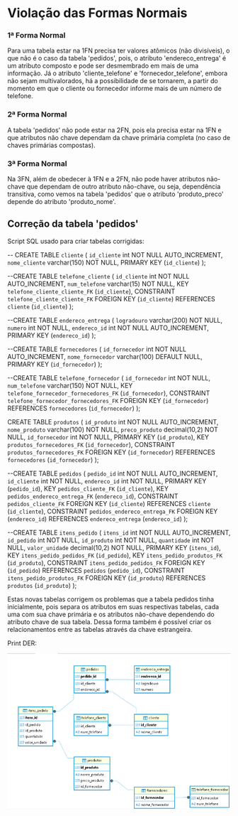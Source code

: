 # __Violação das Formas Normais__

### __1ª Forma Normal__

Para uma tabela estar na 1FN precisa ter valores atômicos (não divisíveis), o que não é o caso da tabela 'pedidos', pois, o atributo 'endereco_entrega' é um atributo composto
e pode ser desmembrado em mais de uma informação. Já o atributo 'cliente_telefone' e 'fornecedor_telefone', embora não sejam multivalorados, há a possibilidade de se tornarem, a partir do momento em que o cliente ou fornecedor informe mais de um número de telefone.

### __2ª Forma Normal__

A tabela 'pedidos' não pode estar na 2FN, pois ela precisa estar na 1FN e que atributos não chave dependam da chave primária completa (no caso de chaves primárias compostas).

### __3ª Forma Normal__

Na 3FN, além de obedecer à 1FN e a 2FN, não pode haver atributos não-chave que dependam de outro atributo não-chave, ou seja, dependência transitiva, como vemos na tabela 'pedidos' que o atributo 'produto_preco' depende do atributo 'produto_nome'.


## __Correção da tabela 'pedidos'__

Script SQL usado para criar tabelas corrigidas:

-- CREATE TABLE `cliente` (
`id_cliente` int NOT NULL AUTO_INCREMENT,
`nome_cliente` varchar(150) NOT NULL,
PRIMARY KEY (`id_cliente`)
);

--CREATE TABLE `telefone_cliente` (
`id_cliente` int NOT NULL AUTO_INCREMENT,
`num_telefone` varchar(15) NOT NULL,
KEY `telefone_cliente_cliente_FK` (`id_cliente`),
CONSTRAINT `telefone_cliente_cliente_FK` FOREIGN KEY (`id_cliente`) REFERENCES `cliente` (`id_cliente`)
);

--CREATE TABLE `endereco_entrega` (
`logradouro` varchar(200) NOT NULL,
`numero` int NOT NULL,
`endereco_id` int NOT NULL AUTO_INCREMENT,
PRIMARY KEY (`endereco_id`)
);

--CREATE TABLE `fornecedores` (
`id_fornecedor` int NOT NULL AUTO_INCREMENT,
`nome_fornecedor` varchar(100) DEFAULT NULL,
PRIMARY KEY (`id_fornecedor`)
);

--CREATE TABLE `telefone_fornecedor` (
`id_fornecedor` int NOT NULL,
`num_telefone` varchar(150) NOT NULL,
KEY `telefone_fornecedor_fornecedores_FK` (`id_fornecedor`),
CONSTRAINT `telefone_fornecedor_fornecedores_FK` FOREIGN KEY (`id_fornecedor`) REFERENCES `fornecedores` (`id_fornecedor`)
);

CREATE TABLE `produtos` (
`id_produto` int NOT NULL AUTO_INCREMENT,
`nome_produto` varchar(100) NOT NULL,
`preco_produto` decimal(10,2) NOT NULL,
`id_fornecedor` int NOT NULL,
PRIMARY KEY (`id_produto`),
KEY `produtos_fornecedores_FK` (`id_fornecedor`),
CONSTRAINT `produtos_fornecedores_FK` FOREIGN KEY (`id_fornecedor`) REFERENCES `fornecedores` (`id_fornecedor`)
);

--CREATE TABLE `pedidos` (
`pedido_id` int NOT NULL AUTO_INCREMENT,
`id_cliente` int NOT NULL,
`endereco_id` int NOT NULL,
PRIMARY KEY (`pedido_id`),
KEY `pedidos_cliente_FK` (`id_cliente`),
KEY `pedidos_endereco_entrega_FK` (`endereco_id`),
CONSTRAINT `pedidos_cliente_FK` FOREIGN KEY (`id_cliente`) REFERENCES `cliente` (`id_cliente`),
CONSTRAINT `pedidos_endereco_entrega_FK` FOREIGN KEY (`endereco_id`) REFERENCES `endereco_entrega` (`endereco_id`)
);

--CREATE TABLE `itens_pedido` (
`itens_id` int NOT NULL AUTO_INCREMENT,
`id_pedido` int NOT NULL,
`id_produto` int NOT NULL,
`quantidade` int NOT NULL,
`valor_unidade` decimal(10,2) NOT NULL,
PRIMARY KEY (`itens_id`),
KEY `itens_pedido_pedidos_FK` (`id_pedido`),
KEY `itens_pedido_produtos_FK` (`id_produto`),
CONSTRAINT `itens_pedido_pedidos_FK` FOREIGN KEY (`id_pedido`) REFERENCES `pedidos` (`pedido_id`),
CONSTRAINT `itens_pedido_produtos_FK` FOREIGN KEY (`id_produto`) REFERENCES `produtos` (`id_produto`)
);

Estas novas tabelas corrigem os problemas que a tabela pedidos tinha inicialmente, pois separa os atributos em suas respectivas tabelas, cada uma com sua chave primária e os atributos não-chave dependendo do atributo chave de sua tabela.
Dessa forma também é possível criar os relacionamentos entre as tabelas através da chave estrangeira.

Print DER:

![Diagrama-BD-loja](DiagramaBDloja.png)